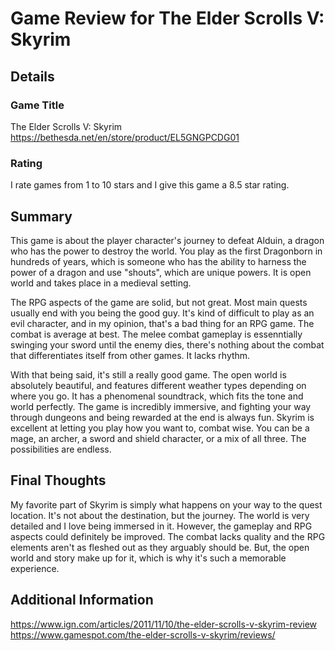 # Game Review for The Elder Scrolls V: Skyrim

## Details

### Game Title
The Elder Scrolls V: Skyrim
https://bethesda.net/en/store/product/EL5GNGPCDG01

### Rating
I rate games from 1 to 10 stars and I give this game a 8.5 star rating.

## Summary
This game is about the player character's journey to defeat Alduin, a dragon who has the power to destroy the world. You play as the first Dragonborn in hundreds of years, which is someone who has the ability to harness the power of a dragon and use "shouts", which are unique powers. It is open world and takes place in a medieval setting.

The RPG aspects of the game are solid, but not great. Most main quests usually end with you being the good guy. It's kind of difficult to play as an evil character, and in my opinion, that's a bad thing for an RPG game. The combat is average at best. The melee combat gameplay is essenntially swinging your sword until the enemy dies, there's nothing about the combat that differentiates itself from other games. It lacks rhythm.

With that being said, it's still a really good game. The open world is absolutely beautiful, and features different weather types depending on where you go. It has a phenomenal soundtrack, which fits the tone and world perfectly. The game is incredibly immersive, and fighting your way through dungeons and being rewarded at the end is always fun. Skyrim is excellent at letting you play how you want to, combat wise. You can be a mage, an archer, a sword and shield character, or a mix of all three. The possibilities are endless.


## Final Thoughts
My favorite part of Skyrim is simply what happens on your way to the quest location. It's not about the destination, but the journey. The world is very detailed and I love being immersed in it. However, the gameplay and RPG aspects could definitely be improved. The combat lacks quality and the RPG elements aren't as fleshed out as they arguably should be. But, the open world and story make up for it, which is why it's such a memorable experience.

## Additional Information
https://www.ign.com/articles/2011/11/10/the-elder-scrolls-v-skyrim-review
https://www.gamespot.com/the-elder-scrolls-v-skyrim/reviews/
